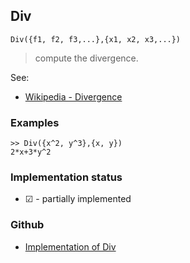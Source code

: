 ## Div 

```
Div({f1, f2, f3,...},{x1, x2, x3,...})
```

> compute the divergence.

See:  
* [Wikipedia - Divergence](http://en.wikipedia.org/wiki/Divergence)
 
### Examples

```
>> Div({x^2, y^3},{x, y})
2*x+3*y^2
```
 
 
  






### Implementation status

* &#x2611; - partially implemented

### Github

* [Implementation of Div](https://github.com/axkr/symja_android_library/blob/master/symja_android_library/matheclipse-core/src/main/java/org/matheclipse/core/builtin/VectorAnalysisFunctions.java#L261) 
